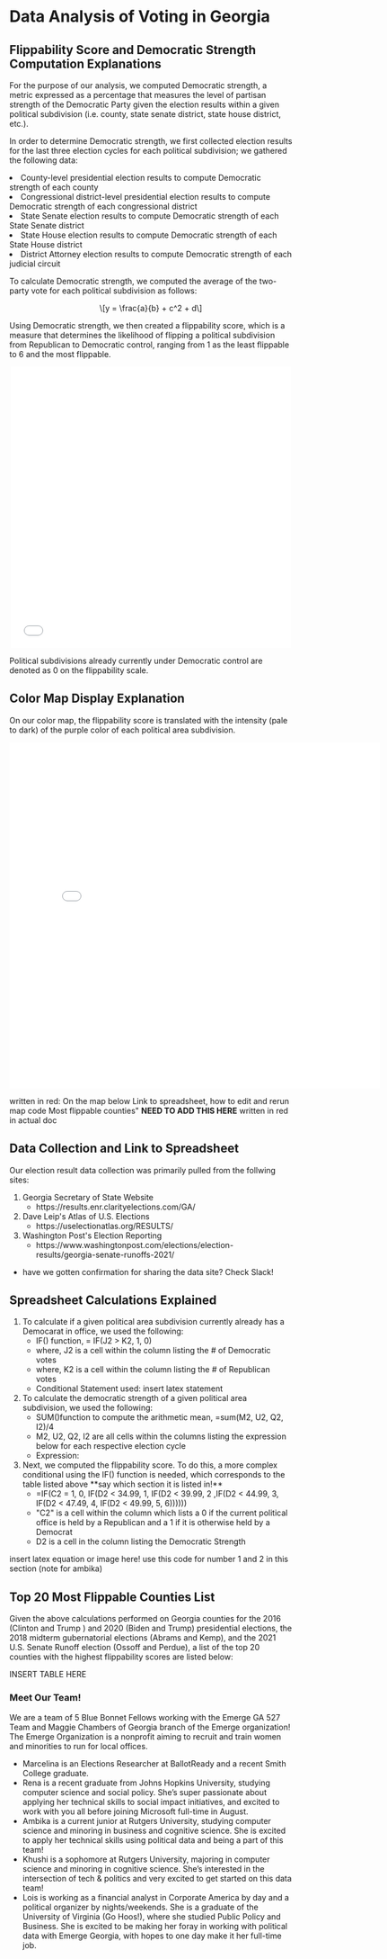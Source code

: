 
# Data Analysis of Voting in Georgia 



## Flippability Score and Democratic Strength Computation Explanations

For the purpose of our analysis, we computed Democratic strength, a metric expressed as a percentage that measures the level of partisan strength of the Democratic Party given the election results within a given political subdivision (i.e. county, state senate district, state house district, etc.).

In order to determine Democratic strength, we first collected election results for the last three election cycles for each political subdivision; we gathered the following data: 

<LI>County-level presidential election results to compute Democratic strength of each county
<LI>Congressional district-level presidential election results to compute Democratic strength of each congressional district
<LI>State Senate election results to compute Democratic strength of each State Senate district
<LI>State House election results to compute Democratic strength of each State House district
<LI>District Attorney election results to compute Democratic strength of each judicial circuit


To calculate Democratic strength, we computed the average of the two-party vote for each political subdivision as follows:

<script type="text/javascript" async="" src="https://cdnjs.cloudflare.com/ajax/libs/mathjax/2.7.4/MathJax.js?config=TeX-MML-AM_CHTML">
</script>
<p><span class="math display">\[y = \frac{a}{b} + c^2 + d\]</span></p>

Using Democratic strength, we then created a flippability score, which is a measure that determines the likelihood of flipping a political subdivision from Republican to Democratic control, ranging from 1 as the least flippable to 6 and the most flippable. 
 
<center><iframe width="500" height="500" src="flip_chart.png" title="Flippability Chart" frameborder="0"></iframe></center>

Political subdivisions already currently under Democratic control are denoted as 0 on the flippability scale.

## Color Map Display Explanation
 
On our color map, the flippability score is translated with the intensity (pale to dark) of the purple color of each political area subdivision.
 
<center><iframe width="660" height="615" src="interactive_georgia" title="Interactive Georgia Map" frameborder="0"></iframe></center>

written in red:
On the map below
Link to spreadsheet, how to edit and rerun map code
Most flippable counties" **NEED TO ADD THIS HERE** written in red in actual doc 

## Data Collection and Link to Spreadsheet
Our election result data collection was primarily pulled from the follwing sites: 
 <OL>
<LI>Georgia Secretary of State Website 
<UL>
<LI>https://results.enr.clarityelections.com/GA/
</UL>
<LI>Dave Leip's Atlas of U.S. Elections 
<UL>
<LI>https://uselectionatlas.org/RESULTS/
</UL>
 <LI>Washington Post's Election Reporting  
<UL>
<LI>https://www.washingtonpost.com/elections/election-results/georgia-senate-runoffs-2021/
</UL>
</OL>

<UL>
<LI>have we gotten confirmation for sharing the data site? Check Slack! 
</UL>

 
## Spreadsheet Calculations Explained
 <OL>
<LI>To calculate if a given political area subdivision currently already has a Democarat in office, we used the following: 
<UL>
<LI>IF() function, = IF(J2 > K2, 1, 0)
<LI>where, J2 is a cell within the column listing the # of Democratic votes 
<LI>where, K2 is a cell within the column listing the # of Republican votes 
<LI>Conditional Statement used: insert latex statement 
</UL>
<LI>To calculate the democratic strength of a given political area subdivision, we used the following: 
<UL>
<LI>SUM()function to compute the arithmetic mean, =sum(M2, U2, Q2, I2)/4
<LI>M2, U2, Q2, I2 are all cells within the columns listing the expression below for each respective election cycle
<LI>Expression: 
</UL>
 <LI>Next, we computed the flippability score. To do this, a more complex conditional using the IF() function is needed, which corresponds to the table listed above **say which section it is listed in!**
<UL>
<LI>=IF(C2 = 1, 0, IF(D2 < 34.99, 1, IF(D2 < 39.99, 2 ,IF(D2 < 44.99, 3, IF(D2 < 47.49, 4, IF(D2 < 49.99, 5, 6))))))
<LI>"C2" is a cell within the column which lists a 0 if the current political office is held by a Republican and a 1 if it is otherwise held by a Democrat  
<LI>D2 is a cell in the column listing the Democratic Strength 
</UL>
</OL>

<!DOCTYPE html>
<html>
  <head>
  </head>
  <body>
    <p>insert latex equation or image here! use this code for number 1 and 2 in this section (note for ambika)</p>
  </body>
</html>
 
 

 
 

## Top 20 Most Flippable Counties List 
Given the above calculations performed on Georgia counties for the 2016 (Clinton and Trump ) and 2020 (Biden and Trump) presidential elections, the 2018 midterm gubernatorial elections (Abrams and Kemp), and the 2021 U.S. Senate Runoff election (Ossoff and Perdue), a list of the top 20 counties with the highest flippability scores are listed below:
 
 INSERT TABLE HERE 


### Meet Our Team! 
We are a team of 5 Blue Bonnet Fellows working with the Emerge GA 527 Team and Maggie Chambers of Georgia branch of the Emerge organization! The Emerge Organization is a nonprofit aiming to recruit and train women and minorities to run for local offices. 
- Marcelina is an Elections Researcher at BallotReady and a recent Smith College graduate. 
- Rena is a recent graduate from Johns Hopkins University, studying computer science and social policy. She’s super passionate about applying her technical skills to social impact initiatives, and excited to work with you all before joining Microsoft full-time in August. 
- Ambika is a current junior at Rutgers University, studying computer science and minoring in business and cognitive science. She is excited to apply her technical skills using political data and being a part of this team! 
- Khushi is a sophomore at Rutgers University, majoring in computer science and minoring in cognitive science. She’s interested in the intersection of tech & politics and very excited to get started on this data team!
- Lois is working as a financial analyst in Corporate America by day and a political organizer by nights/weekends. She is a graduate of the University of Virginia (Go Hoos!), where she studied Public Policy and Business. She is excited to be making her foray in working with political data with Emerge Georgia, with hopes to one day make it her full-time job.
